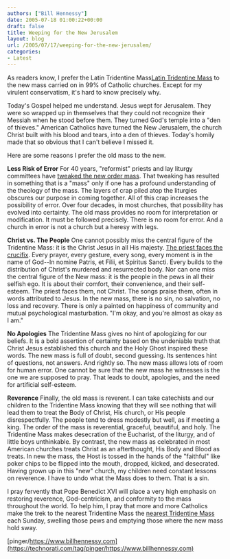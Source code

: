 ```yaml
---
authors: ["Bill Hennessy"]
date: 2005-07-18 01:00:22+00:00
draft: false
title: Weeping for the New Jerusalem
layout: blog
url: /2005/07/17/weeping-for-the-new-jerusalem/
categories:
- Latest
---
```


As readers know, I prefer the Latin Tridentine Mass[Latin Tridentine Mass](https://web2.iadfw.net/~carlsch/MaterDei/churches.htm) to the new mass carried on in 99% of Catholic churches. Except for my virulent conservatism, it's hard to know precisely why. 




Today's Gospel helped me understand. Jesus wept for Jerusalem. They were so wrapped up in themselves that they could not recognize their Messiah when he stood before them. They turned God's temple into a "den of thieves." American Catholics have turned the New Jerusalem, the church Christ built with his blood and tears, into a den of thieves. Today's homily made that so obvious that I can't believe I missed it. 




Here are some reasons I prefer the old mass to the new. 




**Less Risk of Error** For 40 years, "reformist" priests and lay liturgy committees have [tweaked the new order mass](https://www.ignatiusinsight.com/features2005/schall_sayingmass_jun05.asp). That tweaking has resulted in something that is a "mass" only if one has a profound understanding of the theology of the mass. The layers of crap piled atop the liturgies obscures our purpose in coming together. All of this crap increases the possibility of error. Over four decades, in most churches, that possibility has evolved into certainty. The old mass provides no room for interpretation or modification. It must be followed precisely. There is no room for error. And a church in error is not a church but a heresy with legs. 




**Christ vs. The People** One cannot possibly miss the central figure of the Tridentine Mass: it is the Christ Jesus in all His majesty. [The priest faces the crucifix](https://www.ignatiusinsight.com/features2005/forewd_umlang_may05.asp). Every prayer, every gesture, every song, every moment is in the name of God--In nomine Patris, et Filii, et Spiritus Sancti. Every builds to the distribution of Christ's murdered and resurrected body. Nor can one miss the central figure of the New mass: it is the people in the pews in all their selfish ego. It is about their comfort, their convenience, and their self-esteem. The priest faces them, not Christ. The songs praise them, often in words attributed to Jesus. In the new mass, there is no sin, no salvation, no loss and recovery. There is only a painted on happiness of community and mutual psychological masturbation. "I'm okay, and you're almost as okay as I am." 




**No Apologies** The Tridentine Mass gives no hint of apologizing for our beliefs. It is a bold assertion of certainty based on the undeniable truth that Christ Jesus established this church and the Holy Ghost inspired these words. The new mass is full of doubt, second guessing. Its sentences hint of questions, not answers. And rightly so. The new mass allows lots of room for human error. One cannot be sure that the new mass he witnesses is the one we are supposed to pray. That leads to doubt, apologies, and the need for artificial self-esteem. 




**Reverence** Finally, the old mass is reverent. I can take catechists and our children to the Tridentine Mass knowing that they will see nothing that will lead them to treat the Body of Christ, His church, or His people disrespectfully. The people tend to dress modestly but well, as if meeting a king. The order of the mass is reverential, graceful, beautiful, and holy. The Tridentine Mass makes desecration of the Eucharist, of the liturgy, and of little boys unthinkable. By contrast, the new mass as celebrated in most American churches treats Christ as an afterthought, His Body and Blood as treats. In new the mass, the Host is tossed in the hands of the "faithful" like poker chips to be flipped into the mouth, dropped, kicked, and desecrated. Having grown up in this "new" church, my children need constant lessons on reverence. I have to undo what the Mass does to them. That is a sin. 




I pray fervently that Pope Benedict XVI will place a very high emphasis on restoring reverence, God-centricism, and conformity to the mass throughout the world. To help him, I pray that more and more Catholics make the trek to the nearest Tridentine Mass the [nearest Tridentine Mass](https://web2.iadfw.net/~carlsch/MaterDei/churches.htm) each Sunday, swelling those pews and emptying those where the new mass hold sway. 



[pinger/https://www.billhennessy.com](https://technorati.com/tag/pinger/https://www.billhennessy.com)

